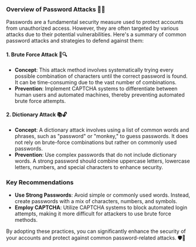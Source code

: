 ### Overview of Password Attacks 🔐🚨

Passwords are a fundamental security measure used to protect accounts from unauthorized access. However, they are often targeted by various attacks due to their potential vulnerabilities. Here's a summary of common password attacks and strategies to defend against them:

#### 1. **Brute Force Attack** 🧮🔍
   - **Concept**: This attack method involves systematically trying every possible combination of characters until the correct password is found. It can be time-consuming due to the vast number of combinations.
   - **Prevention**: Implement CAPTCHA systems to differentiate between human users and automated machines, thereby preventing automated brute force attempts.

#### 2. **Dictionary Attack** 📚🔓
   - **Concept**: A dictionary attack involves using a list of common words and phrases, such as "password" or "monkey," to guess passwords. It does not rely on brute-force combinations but rather on commonly used passwords.
   - **Prevention**: Use complex passwords that do not include dictionary words. A strong password should combine uppercase letters, lowercase letters, numbers, and special characters to enhance security.

### Key Recommendations
- **Use Strong Passwords**: Avoid simple or commonly used words. Instead, create passwords with a mix of characters, numbers, and symbols.
- **Employ CAPTCHA**: Utilize CAPTCHA systems to block automated login attempts, making it more difficult for attackers to use brute force methods.

By adopting these practices, you can significantly enhance the security of your accounts and protect against common password-related attacks. 🛡️🔐